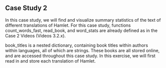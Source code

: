 ## Case Study 2

In this case study, we will find and visualize summary statistics of the text of different translations of Hamlet. For this case study, functions count_words_fast, read_book, and word_stats are already defined as in the Case 2 Videos (Videos 3.2.x).

book_titles is a nested dictionary, containing book titles within authors within languages, all of which are strings. These books are all stored online, and are accessed throughout this case study. In this exercise, we will first read in and store each translation of Hamlet.
